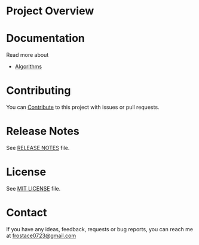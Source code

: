 # Project Overview



# Documentation

Read more about

  * [Algorithms](Algorithms/README.md)


# Contributing

You can [Contribute](docs/contributing.md) to this project with issues or pull requests.

# Release Notes

See [RELEASE NOTES](RELEASE_NOTES.md) file.

# License

See [MIT LICENSE](https://github.com/frostace/BinaryClassification/blob/master/LICENSE) file.

# Contact

If you have any ideas, feedback, requests or bug reports, you can reach me at
[frostace0723@gmail.com](mailto:frostace0723@gmail.com)
